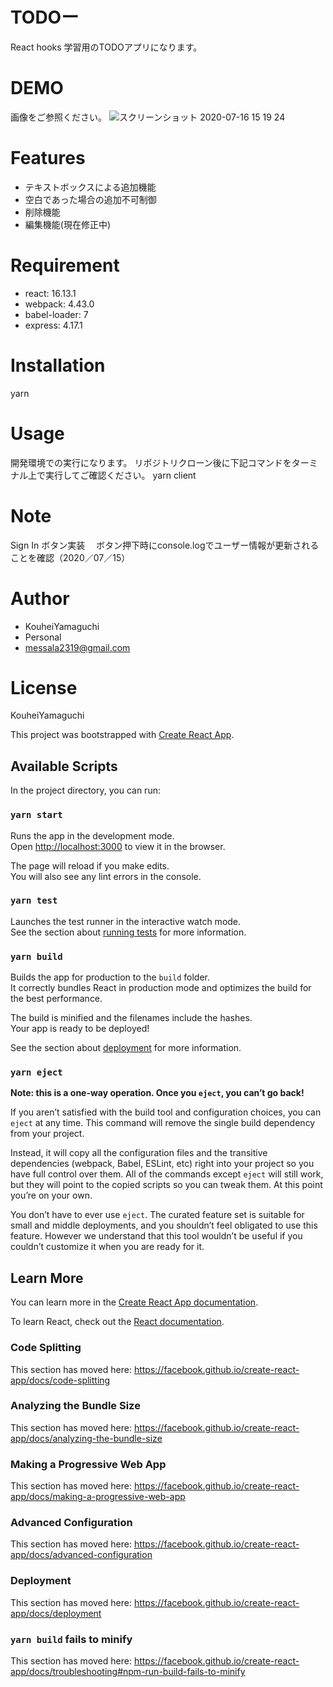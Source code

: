 # TODOー

React hooks 学習用のTODOアプリになります。

# DEMO

画像をご参照ください。
![スクリーンショット 2020-07-16 15 19 24](https://user-images.githubusercontent.com/55891873/87634864-11b0ef80-c779-11ea-819f-d457cdd8f5c7.png)

# Features

* テキストボックスによる追加機能
* 空白であった場合の追加不可制御
* 削除機能
* 編集機能(現在修正中)

# Requirement

* react: 16.13.1
* webpack: 4.43.0
* babel-loader: 7
* express: 4.17.1

# Installation

yarn 

# Usage

開発環境での実行になります。
リポジトリクローン後に下記コマンドをターミナル上で実行してご確認ください。
yarn client

# Note

Sign In ボタン実装　
ボタン押下時にconsole.logでユーザー情報が更新されることを確認（2020／07／15）

# Author

* KouheiYamaguchi
* Personal
* messala2319@gmail.com

# License
KouheiYamaguchi


This project was bootstrapped with [Create React App](https://github.com/facebook/create-react-app).

## Available Scripts

In the project directory, you can run:

### `yarn start`

Runs the app in the development mode.<br />
Open [http://localhost:3000](http://localhost:3000) to view it in the browser.

The page will reload if you make edits.<br />
You will also see any lint errors in the console.

### `yarn test`

Launches the test runner in the interactive watch mode.<br />
See the section about [running tests](https://facebook.github.io/create-react-app/docs/running-tests) for more information.

### `yarn build`

Builds the app for production to the `build` folder.<br />
It correctly bundles React in production mode and optimizes the build for the best performance.

The build is minified and the filenames include the hashes.<br />
Your app is ready to be deployed!

See the section about [deployment](https://facebook.github.io/create-react-app/docs/deployment) for more information.

### `yarn eject`

**Note: this is a one-way operation. Once you `eject`, you can’t go back!**

If you aren’t satisfied with the build tool and configuration choices, you can `eject` at any time. This command will remove the single build dependency from your project.

Instead, it will copy all the configuration files and the transitive dependencies (webpack, Babel, ESLint, etc) right into your project so you have full control over them. All of the commands except `eject` will still work, but they will point to the copied scripts so you can tweak them. At this point you’re on your own.

You don’t have to ever use `eject`. The curated feature set is suitable for small and middle deployments, and you shouldn’t feel obligated to use this feature. However we understand that this tool wouldn’t be useful if you couldn’t customize it when you are ready for it.

## Learn More

You can learn more in the [Create React App documentation](https://facebook.github.io/create-react-app/docs/getting-started).

To learn React, check out the [React documentation](https://reactjs.org/).

### Code Splitting

This section has moved here: https://facebook.github.io/create-react-app/docs/code-splitting

### Analyzing the Bundle Size

This section has moved here: https://facebook.github.io/create-react-app/docs/analyzing-the-bundle-size

### Making a Progressive Web App

This section has moved here: https://facebook.github.io/create-react-app/docs/making-a-progressive-web-app

### Advanced Configuration

This section has moved here: https://facebook.github.io/create-react-app/docs/advanced-configuration

### Deployment

This section has moved here: https://facebook.github.io/create-react-app/docs/deployment

### `yarn build` fails to minify

This section has moved here: https://facebook.github.io/create-react-app/docs/troubleshooting#npm-run-build-fails-to-minify
